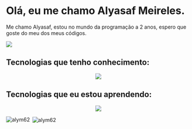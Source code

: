 # Olá, eu me chamo Alyasaf Meireles.

Me chamo Alyasaf, estou no mundo da programação a 2 anos, espero que goste do meu dos meus códigos.

<a href="https://www.linkedin.com/in/alyasaf/">
 <img src="https://skillicons.dev/icons?i=linkedin">
</a>


## Tecnologias que tenho conhecimento:
<p align="center">
  <a href="https://skillicons.dev">
    <img src="https://skillicons.dev/icons?i=git,js,nodejs,html,css,prisma,react,tailwind,express,php,mysql&perline=4" />
  </a>
</p>


## Tecnologias que eu estou aprendendo:
<p align="center">
  <a href="https://skillicons.dev">
    <img src="https://skillicons.dev/icons?i=laravel,java,ts,angular,nextjs" />
  </a>
</p>

<p><img align="left" src="https://github-readme-stats.vercel.app/api/top-langs?username=alym62&show_icons=true&locale=en&layout=compact" alt="alym62" /></p>

<p>&nbsp;<img align="center" src="https://github-readme-stats.vercel.app/api?username=alym62&show_icons=true&locale=en" alt="alym62" /></p>




